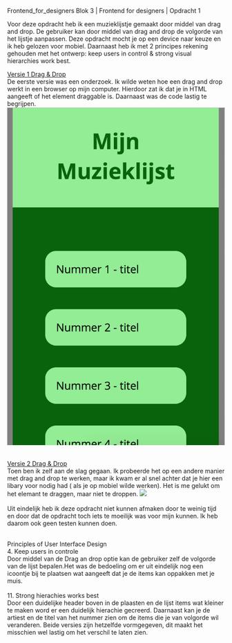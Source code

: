 Frontend_for_designers
Blok 3 | Frontend for designers | Opdracht 1

Voor deze opdracht heb ik een muzieklijstje gemaakt door middel van drag and drop. De gebruiker kan door middel van drag and drop de volgorde van het lijstje aanpassen. Deze opdracht mocht je op een device naar keuze en ik heb gelozen voor mobiel. Daarnaast heb ik met 2 principes rekening gehouden met het ontwerp: keep users in control & strong visual hierarchies work best.

[ Versie 1 Drag & Drop ](https://sammthings.github.io/Frontend_for_designers/Opdracht%201/) <br>
De eerste versie was een onderzoek. Ik wilde weten hoe een drag and drop werkt in een browser op mijn computer. Hierdoor zat ik dat je in HTML aangeeft of het element draggable is. Daarnaast was de code lastig te begrijpen.
<img src=images/versieopdracht11.png width=”430”> <br><br>

[ Versie 2 Drag & Drop ](https://sammthings.github.io/Frontend_for_designers/Opdracht%201/3_poging/) <br>
Toen ben ik zelf aan de slag gegaan. Ik probeerde het op een andere manier met drag and drop te werken, maar ik kwam er al snel achter dat je hier een libary voor nodig had ( als je op mobiel wilde werken). Het is me gelukt om het elemant te draggen, maar niet te droppen. <img src=iamges/versieopdracht12.png width=”430”><br>
<br>
Uit eindelijk heb ik deze opdracht niet kunnen afmaken door te weinig tijd en door dat de opdracht toch iets te moeilijk was voor mijn kunnen. Ik heb daarom ook geen testen kunnen doen.
<br><br>

Principles of User Interface Design<br>
4. Keep users in controle<br>
Door middel van de Drag an drop optie kan de gebruiker zelf de volgorde van de lijst bepalen.Het was de bedoeling om er uit eindelijk nog een icoontje bij te plaatsen wat aangeeft dat je de items kan oppakken met je muis.
<br>
<br>
11. Strong hierachies works best<br>
Door een duidelijke header boven in de plaasten en de lijst items wat kleiner te maken word er een duidelijk hierachie gecreerd. Daarnaast kan je de artiest en de titel van het nummer zien om de items die je van volgorde wil veranderen. Beide versies zijn hetzelfde vormgegeven, dit maakt het misschien wel lastig om het verschil te laten zien.

